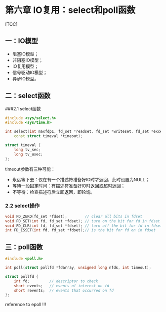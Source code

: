 # 第六章 IO复用：select和poll函数

[TOC]



## 一：IO模型

- 阻塞IO模型；
- 非阻塞IO模型；
- IO复用模型；
- 信号驱动IO模型；
- 异步IO模型。





## 二：select函数

###2.1 select函数

```c++
#include <sys/select.h>
#include <sys/time.h>

int select(int maxfdp1, fd_set *readset, fd_set *writeset, fd_set *exceptset,
	const struct timeval *timeout);

struct timeval {
	long tv_sec;
	long tv_usec;
};
```

timeout参数有三种可能：

- 永远等下去：仅在有一个描述符准备好IO时才返回，此时设置为NULL；
- 等待一段固定时间：有描述符准备好IO时返回或超时返回；
- 不等待：检查描述符后立即返回，即轮询。

### 2.2 select操作

```c++
void FD_ZERO(fd_set *fdset);		// clear all bits in fdset
void FD_SET(int fd, fd_set *fdset);	// turn on the bit for fd in fdset
void FD_CLR(int fd, fd_set *fdset);	// turn off the bit for fd in fdset
int FD_ISSET(int fd, fd_set *fdset);// is the bit for fd on in fdset
```





## 三：poll函数

```c++
#include <poll.h>

int poll(struct pollfd *fdarray, unsigned long nfds, int timeout);

struct pollfd {
	int fd;			// descriptor to check
  	short events;	// events of interest on fd
	short revents;	// events that occurred on fd
};
```

reference to epoll !!!

